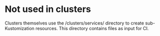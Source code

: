 # Not used in clusters

Clusters themselves use the /clusters/services/ directory to create sub-Kustomization resources.
This directory contains files as input for CI.
